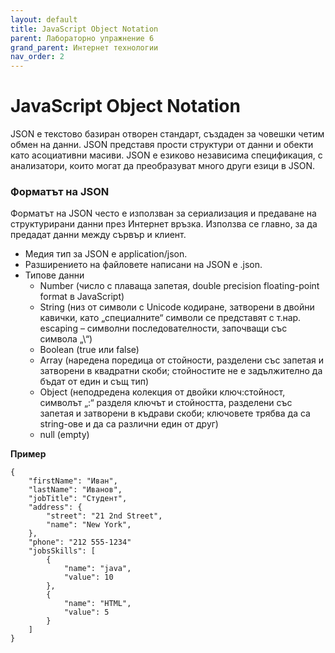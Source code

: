 ```yaml
---
layout: default
title: JavaScript Object Notation
parent: Лабораторно упражнение 6
grand_parent: Интернет технологии
nav_order: 2
---
```


# JavaScript Object Notation

JSON е текстово базиран отворен стандарт, създаден за човешки четим обмен на данни. JSON представя прости структури от данни и обекти като асоциативни масиви. JSON е езиково независима спецификация, с анализатори, които могат да преобразуват много други езици в JSON.

### Форматът на JSON

Форматът на JSON често е използван за сериализация и предаване на структурирани данни през Интернет връзка. Използва се главно, за да предадат данни между сървър и клиент.

* Mедия тип за JSON е application/json.
* Разширението на файловете написани на JSON е .json.
* Типове данни
  * Number (число с плаваща запетая, double precision floating-point format в JavaScript)
  * String (низ от символи с Unicode кодиране, затворени в двойни кавички, като „специалните“ символи се представят с т.нар. escaping – символни последователности, започващи със символа „\“)
  * Boolean (true или false)
  * Array (наредена поредица от стойности, разделени със запетая и затворени в квадратни скоби; стойностите не е задължително да бъдат от един и същ тип)
  * Object (неподредена колекция от двойки ключ:стойност, символът „:“ разделя ключът и стойността, разделени със запетая и затворени в къдрави скоби; ключовете трябва да са string-ове и да са различни един от друг)
  * null (empty)

**Пример**

```
{
    "firstName": "Иван",
    "lastName": "Иванов",
    "jobTitle": "Студент",
    "address": {
        "street": "21 2nd Street",
        "name": "New York",
    },
    "phone": "212 555-1234"
    "jobsSkills": [
        {
            "name": "java",
            "value": 10
        },
        {
            "name": "HTML",
            "value": 5
        }
    ]
}
```
